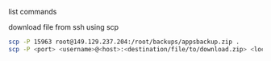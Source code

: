 list commands

download file from ssh using scp
```bash
scp -P 15963 root@149.129.237.204:/root/backups/appsbackup.zip . 
scp -P <port> <username>@<host>:<destination/file/to/download.zip> <local/destination>
```


